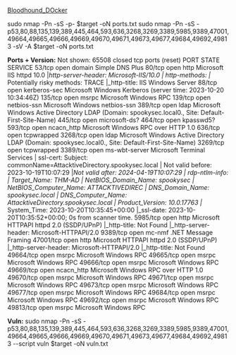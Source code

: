 [Bloodhound_DOcker](https://github.com/belane/docker-bloodhound)

sudo nmap -Pn -sS -p- $target -oN ports.txt
sudo nmap -Pn -sS -p53,80,88,135,139,389,445,464,593,636,3268,3269,3389,5985,9389,47001,49664,49665,49666,49669,49670,49671,49673,49677,49684,49692,49813 -sV -A $target -oN ports.txt

**Ports + Version:**
Not shown: 65508 closed tcp ports (reset)
PORT      STATE SERVICE
53/tcp    open  domain        Simple DNS Plus
80/tcp    open  http          Microsoft IIS httpd 10.0
|_http-server-header: Microsoft-IIS/10.0
| http-methods:
|_  Potentially risky methods: TRACE
|_http-title: IIS Windows Server
88/tcp    open  kerberos-sec  Microsoft Windows Kerberos (server time: 2023-10-20 10:34:46Z)
135/tcp   open  msrpc         Microsoft Windows RPC
139/tcp   open  netbios-ssn   Microsoft Windows netbios-ssn
389/tcp   open  ldap          Microsoft Windows Active Directory LDAP (Domain: spookysec.local0., Site: Default-First-Site-Name)
445/tcp   open  microsoft-ds?
464/tcp   open  kpasswd5?
593/tcp   open  ncacn_http    Microsoft Windows RPC over HTTP 1.0
636/tcp   open  tcpwrapped
3268/tcp  open  ldap          Microsoft Windows Active Directory LDAP (Domain: spookysec.local0., Site: Default-First-Site-Name)
3269/tcp  open  tcpwrapped
3389/tcp  open  ms-wbt-server Microsoft Terminal Services
| ssl-cert: Subject: commonName=AttacktiveDirectory.spookysec.local
| Not valid before: 2023-10-19T10:07:29
|_Not valid after:  2024-04-19T10:07:29
| rdp-ntlm-info:
|   Target_Name: THM-AD
|   NetBIOS_Domain_Name: spookysec
|   NetBIOS_Computer_Name: ATTACKTIVEDIREC
|   DNS_Domain_Name: spookysec.local
|   DNS_Computer_Name: AttacktiveDirectory.spookysec.local
|   Product_Version: 10.0.17763
|_  System_Time: 2023-10-20T10:35:45+00:00
|_ssl-date: 2023-10-20T10:35:52+00:00; 0s from scanner time.
5985/tcp  open  http          Microsoft HTTPAPI httpd 2.0 (SSDP/UPnP)
|_http-title: Not Found
|_http-server-header: Microsoft-HTTPAPI/2.0
9389/tcp  open  mc-nmf        .NET Message Framing
47001/tcp open  http          Microsoft HTTPAPI httpd 2.0 (SSDP/UPnP)
|_http-server-header: Microsoft-HTTPAPI/2.0
|_http-title: Not Found
49664/tcp open  msrpc         Microsoft Windows RPC
49665/tcp open  msrpc         Microsoft Windows RPC
49666/tcp open  msrpc         Microsoft Windows RPC
49669/tcp open  ncacn_http    Microsoft Windows RPC over HTTP 1.0
49670/tcp open  msrpc         Microsoft Windows RPC
49671/tcp open  msrpc         Microsoft Windows RPC
49673/tcp open  msrpc         Microsoft Windows RPC
49677/tcp open  msrpc         Microsoft Windows RPC
49684/tcp open  msrpc         Microsoft Windows RPC
49692/tcp open  msrpc         Microsoft Windows RPC
49813/tcp open  msrpc         Microsoft Windows RPC

**Vuln:**
sudo nmap -Pn -sS -p53,80,88,135,139,389,445,464,593,636,3268,3269,3389,5985,9389,47001,49664,49665,49666,49669,49670,49671,49673,49677,49684,49692,49813 --script vuln $target -oN vuln.txt

